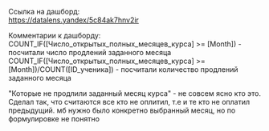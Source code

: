 Ссылка на дашборд: <br>
https://datalens.yandex/5c84ak7hnv2ir

Комментарии к дашборду: <br>
COUNT_IF([Число_открытых_полных_месяцев_курса] >= [Month]) - посчитали число продлений заданного месяца <br>
COUNT_IF([Число_открытых_полных_месяцев_курса] >= [Month])/COUNT([ID_ученика]) - посчитали количество продлений заданного месяца <br>

"Которые не продлили заданный месяц курса" - не совсем ясно кто это. Сделал так, что считаются все кто не оплитил, т.е и те кто не оплатил предыдущий.
мб нужно было конкретно выбранный месяц, но по формулировке не понятно

